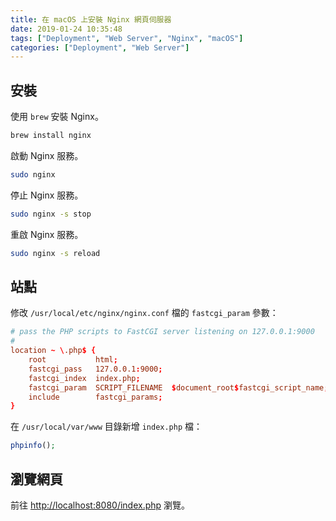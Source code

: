 ```yaml
---
title: 在 macOS 上安裝 Nginx 網頁伺服器
date: 2019-01-24 10:35:48
tags: ["Deployment", "Web Server", "Nginx", "macOS"]
categories: ["Deployment", "Web Server"]
---
```


## 安裝

使用 `brew` 安裝 Nginx。

```bash
brew install nginx
```

啟動 Nginx 服務。

```bash
sudo nginx
```

停止 Nginx 服務。

```bash
sudo nginx -s stop
```

重啟 Nginx 服務。

```bash
sudo nginx -s reload
```

## 站點

修改 `/usr/local/etc/nginx/nginx.conf` 檔的 `fastcgi_param` 參數：

```conf
# pass the PHP scripts to FastCGI server listening on 127.0.0.1:9000
#
location ~ \.php$ {
    root           html;
    fastcgi_pass   127.0.0.1:9000;
    fastcgi_index  index.php;
    fastcgi_param  SCRIPT_FILENAME  $document_root$fastcgi_script_name;
    include        fastcgi_params;
}
```

在 `/usr/local/var/www` 目錄新增 `index.php` 檔：

```php
phpinfo();
```

## 瀏覽網頁

前往 <http://localhost:8080/index.php> 瀏覽。

